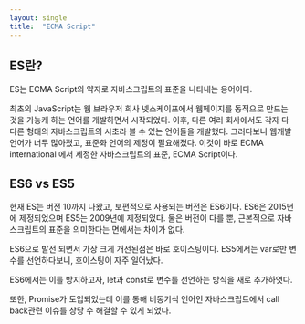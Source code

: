 ```yaml
---
layout: single
title:  "ECMA Script"
---
```


## ES란?

ES는 ECMA Script의 약자로 자바스크립트의 표준을 나타내는 용어이다. 

최초의 JavaScript는 웹 브라우저 회사 넷스케이프에서 웹페이지를 동적으로 만드는 것을 가능케 하는 언어를 개발하면서 시작되었다. 이후, 다른 여러 회사에서도 각자 다 다른 형태의 자바스크립트의 시초라 볼 수 있는 언어들을 개발했다. 그러다보니 웹개발 언어가 너무 많아졌고, 표준화 언어의 제정이 필요해졌다. 이것이 바로 ECMA international 에서 제정한 자바스크립트의 표준, ECMA Script이다.

## ES6 vs ES5
현재 ES는 버전 10까지 나왔고, 보편적으로 사용되는 버전은 ES6이다. ES6은 2015년에 제정되었으며 ES5는 2009년에 제정되었다. 둘은 버전이 다를 뿐, 근본적으로 자바스크립트의 표준을 의미한다는 면에서는 차이가 없다.

ES6으로 발전 되면서 가장 크게 개선된점은 바로 호이스팅이다.
ES5에서는 var로만 변수를 선언하다보니, 호이스팅이 자주 일어났다.

ES6에서는 이를 방지하고자, let과 const로 변수를 선언하는 방식을 새로 추가하엿다.

또한, Promise가 도입되었는데 이를 통해 비동기식 언어인 자바스크립트에서 call back관련 이슈를 상당 수 해결할 수 있게 되었다.
